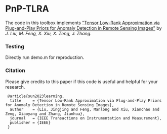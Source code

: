 # PnP-TLRA

The code in this toolbox implements ["Tensor Low-Rank Approximation via Plug-and-Play Priors for Anomaly Detection in Remote Sensing Images"](https://ieeexplore.ieee.org/document/10935754) by <i>J. Liu, M. Feng, X. Xiu, X. Zeng, J. Zhang</i>.


### Testing
Directly run demo.m for reproduction.

### Citation
Please give credits to this paper if this code is useful and helpful for your research.

     @article{sun2023learning,
      title     = {Tensor Low-Rank Approximation via Plug-and-Play Priors for Anomaly Detection in Remote Sensing Images},
      author    = {Liu, Jingjing and Feng, Manlong and Xiu, Xianchao and Zeng, Xiaoyang and Zhang, Jianhua},
      journal   = {IEEE Transactions on Instrumentation and Measurement},
      publisher = {IEEE}
     }

